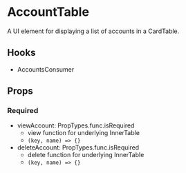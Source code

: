 # AccountTable

A UI element for displaying a list of accounts in a CardTable.

## Hooks

- AccountsConsumer

## Props

### Required

- viewAccount: PropTypes.func.isRequired
  - view function for underlying InnerTable
  - `(key, name) => {}`
- deleteAccount: PropTypes.func.isRequired
  - delete function for underlying InnerTable
  - `(key, name) => {}`

